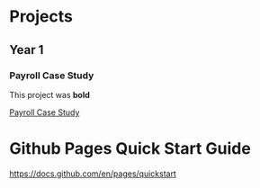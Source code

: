 # Projects

## Year 1
### Payroll Case Study
This project was **bold**

[Payroll Case Study]([https://github.com/robertwh09/Payroll-Case-Study])


# Github Pages Quick Start Guide
https://docs.github.com/en/pages/quickstart
